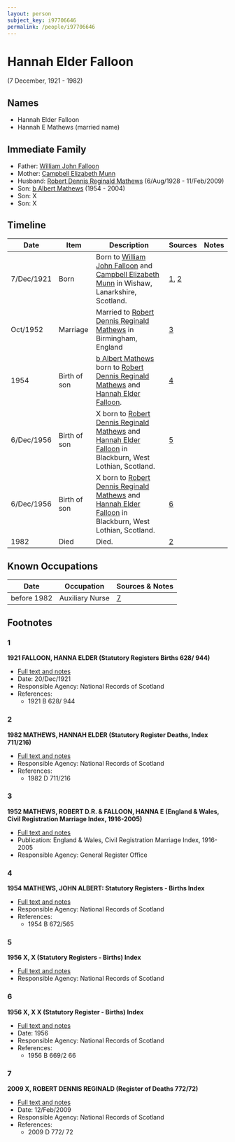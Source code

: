 ```yaml
---
layout: person
subject_key: i97706646
permalink: /people/i97706646
---
```


# Hannah Elder Falloon
(7 December, 1921 - 1982)

## Names

* Hannah Elder Falloon
* Hannah E Mathews (married name)

## Immediate Family

* Father: [William John Falloon](./@14463787@-william-john-falloon-b-d.md)
* Mother: [Campbell Elizabeth Munn](./@11230712@-campbell-elizabeth-munn-b-d.md)
* Husband: [Robert Dennis Reginald Mathews](./@58223940@-robert-dennis-reginald-mathews-b1928-8-6-d2009-2-11.md) (6/Aug/1928 - 11/Feb/2009)
* Son: [b Albert Mathews](./@35875756@-b-albert-mathews-b1954-d2004.md) (1954 - 2004)
* Son: X
* Son: X

## Timeline

Date | Item | Description | Sources | Notes
---|---|---|---|---
7/Dec/1921 | Born | Born to [William John Falloon](./@14463787@-william-john-falloon-b-d.md) and [Campbell Elizabeth Munn](./@11230712@-campbell-elizabeth-munn-b-d.md) in Wishaw, Lanarkshire, Scotland. | [1](#1), [2](#2) | 
Oct/1952 | Marriage | Married to [Robert Dennis Reginald Mathews](./@58223940@-robert-dennis-reginald-mathews-b1928-8-6-d2009-2-11.md) in Birmingham, England | [3](#3) | 
1954 | Birth of son | [b Albert Mathews](./@35875756@-b-albert-mathews-b1954-d2004.md) born to [Robert Dennis Reginald Mathews](./@58223940@-robert-dennis-reginald-mathews-b1928-8-6-d2009-2-11.md) and [Hannah Elder Falloon](./@97706646@-hannah-elder-falloon-b1921-12-7-d1982.md). | [4](#4) | 
6/Dec/1956 | Birth of son | X born to [Robert Dennis Reginald Mathews](./@58223940@-robert-dennis-reginald-mathews-b1928-8-6-d2009-2-11.md) and [Hannah Elder Falloon](./@97706646@-hannah-elder-falloon-b1921-12-7-d1982.md) in Blackburn, West Lothian, Scotland. | [5](#5) | 
6/Dec/1956 | Birth of son | X born to [Robert Dennis Reginald Mathews](./@58223940@-robert-dennis-reginald-mathews-b1928-8-6-d2009-2-11.md) and [Hannah Elder Falloon](./@97706646@-hannah-elder-falloon-b1921-12-7-d1982.md) in Blackburn, West Lothian, Scotland. | [6](#6) | 
1982 | Died | Died. | [2](#2) | 

## Known Occupations

Date | Occupation | Sources & Notes
---|---|---
before 1982 | Auxiliary Nurse | [7](#7)

## Footnotes

### 1

**1921 FALLOON, HANNA ELDER (Statutory Registers Births 628/ 944)**

* [Full text and notes](../sources/@24581178@-1921-falloon,-hanna-elder-statutory-registers-births-628-944-.md)
* Date: 20/Dec/1921
* Responsible Agency: National Records of Scotland
* References: 
  * 1921 B 628/ 944

### 2

**1982 MATHEWS, HANNAH ELDER (Statutory Register Deaths, Index 711/216)**

* [Full text and notes](../sources/@26072445@-1982-mathews,-hannah-elder-statutory-register-deaths,-index-711-216-.md)
* Responsible Agency: National Records of Scotland
* References: 
  * 1982 D 711/216

### 3

**1952 MATHEWS, ROBERT D.R. & FALLOON, HANNA E (England & Wales, Civil Registration Marriage Index, 1916-2005)**

* [Full text and notes](../sources/@74855856@-1952-mathews,-robert-d.r.-&-falloon,-hanna-e-england-&-wales,-civil-registration-marriage-index,-19….md)
* Publication: England & Wales, Civil Registration Marriage Index, 1916-2005
* Responsible Agency: General Register Office

### 4

**1954 MATHEWS, JOHN ALBERT: Statutory Registers - Births Index**

* [Full text and notes](../sources/@35341986@-1954-mathews,-john-albert-statutory-registers-births-index.md)
* Responsible Agency: National Records of Scotland
* References: 
  * 1954 B 672/565

### 5

**1956 X, X (Statutory Registers - Births) Index**

* [Full text and notes](../sources/@89989536@-1956-mathews,-george-statutory-registers-births-index.md)
* Responsible Agency: National Records of Scotland

### 6

**1956 X, X X (Statutory Register - Births) Index**

* [Full text and notes](../sources/@31243859@-1956-mathews,-robert-fleming-statutory-register-births-index.md)
* Date: 1956
* Responsible Agency: National Records of Scotland
* References: 
  * 1956 B 669/2 66

### 7

**2009 X, ROBERT DENNIS REGINALD (Register of Deaths 772/72)**

* [Full text and notes](../sources/@78865457@-2009-mathews,-robert-dennis-reginald-register-of-deaths-772-72-.md)
* Date: 12/Feb/2009
* Responsible Agency: National Records of Scotland
* References: 
  * 2009 D 772/ 72

